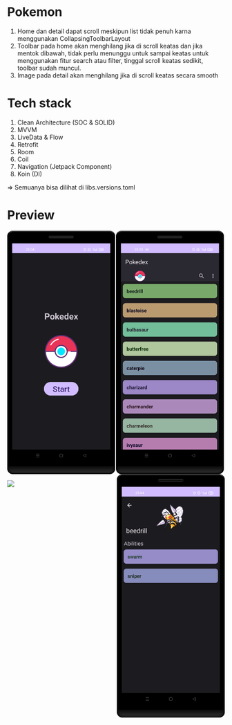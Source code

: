 # Pokemon
1. Home dan detail dapat scroll meskipun list tidak penuh karna menggunakan CollapsingToolbarLayout 
2. Toolbar pada home akan menghilang jika di scroll keatas dan jika mentok dibawah, tidak perlu menunggu untuk sampai keatas untuk menggunakan fitur search atau filter, tinggal scroll keatas sedikit, toolbar sudah muncul.
3. Image pada detail akan menghilang jika di scroll keatas secara smooth


# Tech stack
1. Clean Architecture (SOC & SOLID)
2. MVVM
3. LiveData & Flow
4. Retrofit
5. Room
6. Coil
7. Navigation (Jetpack Component)
8. Koin (DI)

=> Semuanya bisa dilihat di libs.versions.toml

# Preview
<p align="center">
  <img src="/img/splash.png" width="250" align="left"  alt="Splash Screen">
  <img src="/img/home.png" width="250" align="center" alt="Home Screen">
  <img src="/img/detail.png" width="250" align="right"  alt="Detail Screen">
</p>

<p align="center">
    <img src="/img/tour.gif" align="left" width="250"/>
</p>
